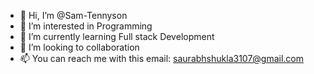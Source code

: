 - 👋 Hi, I’m @Sam-Tennyson
- 👀 I’m interested in Programming
- 🌱 I’m currently learning Full stack Development
- 💞️ I’m looking to collaboration
- 📫 You can reach me with this email: saurabhshukla3107@gmail.com

<!---
Sam-Tennyson/Sam-Tennyson is a ✨ special ✨ repository because its `README.md` (this file) appears on your GitHub profile.
You can click the Preview link to take a look at your changes.
--->
